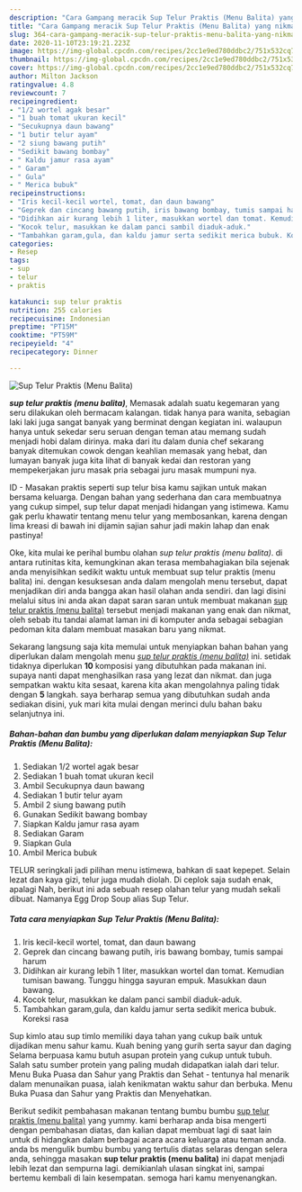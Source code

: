 ```yaml
---
description: "Cara Gampang meracik Sup Telur Praktis (Menu Balita) yang nikmat"
title: "Cara Gampang meracik Sup Telur Praktis (Menu Balita) yang nikmat"
slug: 364-cara-gampang-meracik-sup-telur-praktis-menu-balita-yang-nikmat
date: 2020-11-10T23:19:21.223Z
image: https://img-global.cpcdn.com/recipes/2cc1e9ed780ddbc2/751x532cq70/sup-telur-praktis-menu-balita-foto-resep-utama.jpg
thumbnail: https://img-global.cpcdn.com/recipes/2cc1e9ed780ddbc2/751x532cq70/sup-telur-praktis-menu-balita-foto-resep-utama.jpg
cover: https://img-global.cpcdn.com/recipes/2cc1e9ed780ddbc2/751x532cq70/sup-telur-praktis-menu-balita-foto-resep-utama.jpg
author: Milton Jackson
ratingvalue: 4.8
reviewcount: 7
recipeingredient:
- "1/2 wortel agak besar"
- "1 buah tomat ukuran kecil"
- "Secukupnya daun bawang"
- "1 butir telur ayam"
- "2 siung bawang putih"
- "Sedikit bawang bombay"
- " Kaldu jamur rasa ayam"
- " Garam"
- " Gula"
- " Merica bubuk"
recipeinstructions:
- "Iris kecil-kecil wortel, tomat, dan daun bawang"
- "Geprek dan cincang bawang putih, iris bawang bombay, tumis sampai harum"
- "Didihkan air kurang lebih 1 liter, masukkan wortel dan tomat. Kemudian tumisan bawang. Tunggu hingga sayuran empuk. Masukkan daun bawang."
- "Kocok telur, masukkan ke dalam panci sambil diaduk-aduk."
- "Tambahkan garam,gula, dan kaldu jamur serta sedikit merica bubuk. Koreksi rasa"
categories:
- Resep
tags:
- sup
- telur
- praktis

katakunci: sup telur praktis 
nutrition: 255 calories
recipecuisine: Indonesian
preptime: "PT15M"
cooktime: "PT59M"
recipeyield: "4"
recipecategory: Dinner

---
```



![Sup Telur Praktis (Menu Balita)](https://img-global.cpcdn.com/recipes/2cc1e9ed780ddbc2/751x532cq70/sup-telur-praktis-menu-balita-foto-resep-utama.jpg)

<b><i>sup telur praktis (menu balita)</i></b>, Memasak adalah suatu kegemaran yang seru dilakukan oleh bermacam kalangan. tidak hanya para wanita, sebagian laki laki juga sangat banyak yang berminat dengan kegiatan ini. walaupun hanya untuk sekedar seru seruan dengan teman atau memang sudah menjadi hobi dalam dirinya. maka dari itu dalam dunia chef sekarang banyak ditemukan cowok dengan keahlian memasak yang hebat, dan lumayan banyak juga kita lihat di banyak kedai dan restoran yang mempekerjakan juru masak pria sebagai juru masak mumpuni nya.

ID - Masakan praktis seperti sup telur bisa kamu sajikan untuk makan bersama keluarga. Dengan bahan yang sederhana dan cara membuatnya yang cukup simpel, sup telur dapat menjadi hidangan yang istimewa. Kamu gak perlu khawatir tentang menu telur yang membosankan, karena dengan lima kreasi di bawah ini dijamin sajian sahur jadi makin lahap dan enak pastinya!

Oke, kita mulai ke perihal bumbu olahan <i>sup telur praktis (menu balita)</i>. di antara rutinitas kita, kemungkinan akan terasa membahagiakan bila sejenak anda menyisihkan sedikit waktu untuk membuat sup telur praktis (menu balita) ini. dengan kesuksesan anda dalam mengolah menu tersebut, dapat menjadikan diri anda bangga akan hasil olahan anda sendiri. dan lagi disini melalui situs ini anda akan dapat saran saran untuk membuat makanan <u>sup telur praktis (menu balita)</u> tersebut menjadi makanan yang enak dan nikmat, oleh sebab itu tandai alamat laman ini di komputer anda sebagai sebagian pedoman kita dalam membuat masakan baru yang nikmat.


Sekarang langsung saja kita memulai untuk menyiapkan bahan bahan yang diperlukan dalam mengolah menu <u><i>sup telur praktis (menu balita)</i></u> ini. setidak tidaknya diperlukan <b>10</b> komposisi yang dibutuhkan pada makanan ini. supaya nanti dapat menghasilkan rasa yang lezat dan nikmat. dan juga sempatkan waktu kita sesaat, karena kita akan mengolahnya paling tidak dengan <b>5</b> langkah. saya berharap semua yang dibutuhkan sudah anda sediakan disini, yuk mari kita mulai dengan merinci dulu bahan baku selanjutnya ini.

<!--inarticleads1-->

##### Bahan-bahan dan bumbu yang diperlukan dalam menyiapkan Sup Telur Praktis (Menu Balita):

1. Sediakan 1/2 wortel agak besar
1. Sediakan 1 buah tomat ukuran kecil
1. Ambil Secukupnya daun bawang
1. Sediakan 1 butir telur ayam
1. Ambil 2 siung bawang putih
1. Gunakan Sedikit bawang bombay
1. Siapkan  Kaldu jamur rasa ayam
1. Sediakan  Garam
1. Siapkan  Gula
1. Ambil  Merica bubuk


TELUR seringkali jadi pilihan menu istimewa, bahkan di saat kepepet. Selain lezat dan kaya gizi, telur juga mudah diolah. Di ceplok saja sudah enak, apalagi Nah, berikut ini ada sebuah resep olahan telur yang mudah sekali dibuat. Namanya Egg Drop Soup alias Sup Telur. 

<!--inarticleads2-->

##### Tata cara menyiapkan Sup Telur Praktis (Menu Balita):

1. Iris kecil-kecil wortel, tomat, dan daun bawang
1. Geprek dan cincang bawang putih, iris bawang bombay, tumis sampai harum
1. Didihkan air kurang lebih 1 liter, masukkan wortel dan tomat. Kemudian tumisan bawang. Tunggu hingga sayuran empuk. Masukkan daun bawang.
1. Kocok telur, masukkan ke dalam panci sambil diaduk-aduk.
1. Tambahkan garam,gula, dan kaldu jamur serta sedikit merica bubuk. Koreksi rasa


Sup kimlo atau sup timlo memiliki daya tahan yang cukup baik untuk dijadikan menu sahur kamu. Kuah bening yang gurih serta sayur dan daging Selama berpuasa kamu butuh asupan protein yang cukup untuk tubuh. Salah satu sumber protein yang paling mudah didapatkan ialah dari telur. Menu Buka Puasa dan Sahur yang Praktis dan Sehat - tentunya hal menarik dalam menunaikan puasa, ialah kenikmatan waktu sahur dan berbuka. Menu Buka Puasa dan Sahur yang Praktis dan Menyehatkan. 

Berikut sedikit pembahasan makanan tentang bumbu bumbu <u>sup telur praktis (menu balita)</u> yang yummy. kami berharap anda bisa mengerti dengan pembahasan diatas, dan kalian dapat membuat lagi di saat lain untuk di hidangkan dalam berbagai acara acara keluarga atau teman anda. anda bs mengulik bumbu bumbu yang tertulis diatas selaras dengan selera anda, sehingga masakan <b>sup telur praktis (menu balita)</b> ini dapat menjadi lebih lezat dan sempurna lagi. demikianlah ulasan singkat ini, sampai bertemu kembali di lain kesempatan. semoga hari kamu menyenangkan.
